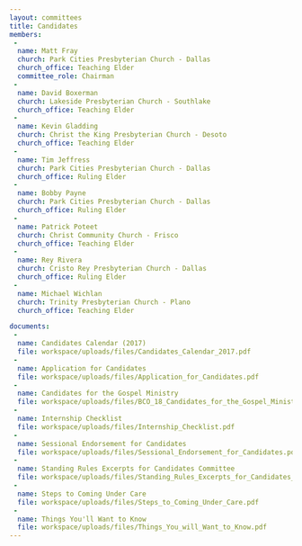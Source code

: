 ```yaml
---
layout: committees
title: Candidates
members:
 -
  name: Matt Fray
  church: Park Cities Presbyterian Church - Dallas
  church_office: Teaching Elder
  committee_role: Chairman
 -
  name: David Boxerman
  church: Lakeside Presbyterian Church - Southlake
  church_office: Teaching Elder
 -
  name: Kevin Gladding
  church: Christ the King Presbyterian Church - Desoto
  church_office: Teaching Elder
 -
  name: Tim Jeffress
  church: Park Cities Presbyterian Church - Dallas
  church_office: Ruling Elder
 -
  name: Bobby Payne
  church: Park Cities Presbyterian Church - Dallas
  church_office: Ruling Elder
 -
  name: Patrick Poteet
  church: Christ Community Church - Frisco
  church_office: Teaching Elder
 -
  name: Rey Rivera
  church: Cristo Rey Presbyterian Church - Dallas
  church_office: Ruling Elder
 -
  name: Michael Wichlan
  church: Trinity Presbyterian Church - Plano
  church_office: Teaching Elder

documents:
 -
  name: Candidates Calendar (2017)
  file: workspace/uploads/files/Candidates_Calendar_2017.pdf
 -
  name: Application for Candidates
  file: workspace/uploads/files/Application_for_Candidates.pdf
 -
  name: Candidates for the Gospel Ministry
  file: workspace/uploads/files/BCO_18_Candidates_for_the_Gospel_Ministry.pdf
 -
  name: Internship Checklist
  file: workspace/uploads/files/Internship_Checklist.pdf
 -
  name: Sessional Endorsement for Candidates
  file: workspace/uploads/files/Sessional_Endorsement_for_Candidates.pdf
 -
  name: Standing Rules Excerpts for Candidates Committee
  file: workspace/uploads/files/Standing_Rules_Excerpts_for_Candidates_Committee.pdf
 -
  name: Steps to Coming Under Care
  file: workspace/uploads/files/Steps_to_Coming_Under_Care.pdf
 -
  name: Things You'll Want to Know
  file: workspace/uploads/files/Things_You_will_Want_to_Know.pdf
---
```

